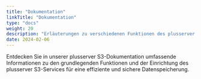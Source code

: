 ```yaml
---
title: "Dokumentation"
linkTitle: "Dokumentation"
type: "docs"
weight: 20
description: "Erläuterungen zu verschiedenen Funktionen des plusserver S3"
date: 2024-02-06
---
```


Entdecken Sie in unserer plusserver S3-Dokumentation umfassende Informationen zu den grundlegenden Funktionen und der Einrichtung des plusserver S3-Services für eine effiziente und sichere Datenspeicherung.